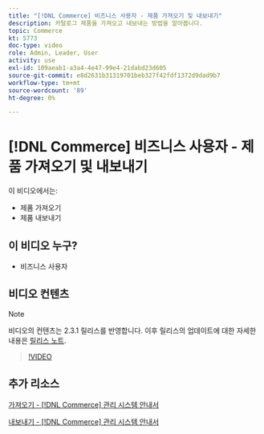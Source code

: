 ```yaml
---
title: "[!DNL Commerce] 비즈니스 사용자 - 제품 가져오기 및 내보내기"
description: 카탈로그 제품을 가져오고 내보내는 방법을 알아봅니다.
topic: Commerce
kt: 5773
doc-type: video
role: Admin, Leader, User
activity: use
exl-id: 109aeab1-a3a4-4e47-99e4-21dabd23d605
source-git-commit: e8d2631b31319701beb327f42fdf1372d9dad9b7
workflow-type: tm+mt
source-wordcount: '89'
ht-degree: 0%

---
```


# [!DNL Commerce] 비즈니스 사용자 - 제품 가져오기 및 내보내기

이 비디오에서는:

- 제품 가져오기
- 제품 내보내기

## 이 비디오 누구?

- 비즈니스 사용자

## 비디오 컨텐츠

>[!NOTE]
>
>비디오의 컨텐츠는 2.3.1 릴리스를 반영합니다. 이후 릴리스의 업데이트에 대한 자세한 내용은 [릴리스 노트](https://experienceleague.adobe.com/docs/commerce-operations/release/notes/overview.html).

>[!VIDEO](https://video.tv.adobe.com/v/35958?quality=12&learn=on)

## 추가 리소스

[가져오기 - [!DNL Commerce] 관리 시스템 안내서](https://experienceleague.adobe.com/docs/commerce-admin/systems/data-transfer/data-import.html)

[내보내기 - [!DNL Commerce] 관리 시스템 안내서](https://experienceleague.adobe.com/docs/commerce-admin/systems/data-transfer/data-export.html)
